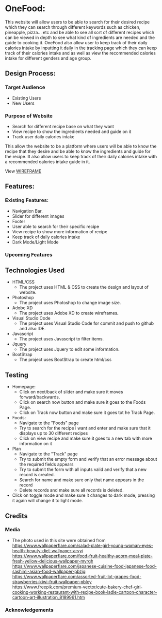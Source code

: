 # OneFood:
This website will allow users to be able to search for their desired recipe which they can search through different keywords such as chicken, pineapple, pizza... etc and be able to see all sort of different recipes which can be viewed in depth to see what kind of ingredients are needed and the guide to cooking it. OneFood also allow user to keep track of their daily calories intake by inputting it daily in the tracking page which they can keep track of their calories intake and as well as view the recommended calories intake for different genders and age group.

## Design Process:
### Target Audience
- Existing Users
- New Users

### Purpose of Website
- Search for different recipe base on what they want
- View recipe to show the ingredients needed and guide on it
- Track user daily calories intake

This allow the website to be a platform where users will be able to know the recipe that they desire and be able to know the ingredients and guide for the recipe. It also allow users to keep track of their daily calories intake with a recommended calories intake guide in it.

View [WIREFRAME](https://github.com/elginloh/ID-Assignment2/blob/main/WIREFRAME/idasg2.pdf)

## Features:
### Existing Features:
- Navigation Bar.
- Slider for different images
- Footer
- User able to search for their specific recipe
- View recipe to show more information of recipe
- Keep track of daily calories intake
- Dark Mode/Light Mode
  

### Upcoming Features



## Technologies Used
- HTML/CSS
	- The project uses HTML & CSS to create the design and layout of website.
- Photoshop
	- The project uses Photoshop to change image size.
- Adobe XD
	- The project uses Adobe XD to create wireframes.
- Visual Studio Code
	- The project uses Visual Studio Code for commit and push to github and also IDE.
- Javascript
	- The project uses Javascript to filter items.
- Jquery
	- The project uses Jquery to edit some information.
- BootStrap
	- The project uses BootStrap to create html/css

## Testing
- Homepage:
  - Click on next/back of slider and make sure it moves forward/backwards.
  - Click on search now button and make sure it goes to the Foods Page.
  - Click on Track now button and make sure it goes tot he Track Page.
- Foods:
  - Navigate to the "Foods" page
  - Try to search for the recipe i want and enter and make sure that it displays up to 30 different recipes
  - Click on view recipe and make sure it goes to a new tab with more information on it
- Plan
  - Navigate to the "Track" page
  - Try to submit the empty form and verify that an error message about the required fields appears
  - Try to submit the form with all inputs valid and verify that a new record is created.
  - Search for name and make sure only that name appears in the record
  - Delete records and make sure all records is deleted.
- Click on toggle mode and make sure it changes to dark mode, pressing it again will change it to light mode.

## Credits
### Media
- The photo used in this site were obtained from
https://www.wallpaperflare.com/salad-plate-girl-young-woman-eyes-health-beauty-diet-wallpaper-arvyi
https://www.wallpaperflare.com/food-fruit-healthy-acorn-meal-plate-fresh-yellow-delicious-wallpaper-mvrgh
https://www.wallpaperflare.com/japanese-cuisine-food-japanese-food-sashimi-asian-food-wallpaper-pbzig
https://www.wallpaperflare.com/assorted-fruit-lot-grapes-food-strawberries-kiwi-fruit-wallpaper-pblcy
https://www.freepik.com/premium-vector/cute-bakery-chef-girl-cooking-working-restaurant-with-recipe-book-ladle-cartoon-character-cartoon-art-illustration_8189961.htm
### Acknowledgements
